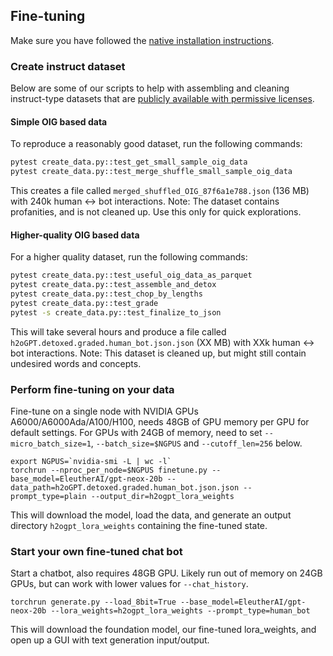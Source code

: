 ## Fine-tuning

Make sure you have followed the [native installation instructions](INSTALL.md).

### Create instruct dataset

Below are some of our scripts to help with assembling and cleaning instruct-type datasets that are
[publicly available with permissive licenses](https://huggingface.co/datasets/laion/OIG).

#### Simple OIG based data

To reproduce a reasonably good dataset, run the following commands:
```bash
pytest create_data.py::test_get_small_sample_oig_data
pytest create_data.py::test_merge_shuffle_small_sample_oig_data
```
This creates a file called `merged_shuffled_OIG_87f6a1e788.json` (136 MB) with 240k human <-> bot interactions.
Note: The dataset contains profanities, and is not cleaned up. Use this only for quick explorations.

#### Higher-quality OIG based data

For a higher quality dataset, run the following commands:
```bash
pytest create_data.py::test_useful_oig_data_as_parquet
pytest create_data.py::test_assemble_and_detox
pytest create_data.py::test_chop_by_lengths
pytest create_data.py::test_grade
pytest -s create_data.py::test_finalize_to_json
```
This will take several hours and produce a file called `h2oGPT.detoxed.graded.human_bot.json.json` (XX MB) with XXk human <-> bot interactions.
Note: This dataset is cleaned up, but might still contain undesired words and concepts.

### Perform fine-tuning on your data

Fine-tune on a single node with NVIDIA GPUs A6000/A6000Ada/A100/H100, needs 48GB of GPU memory per GPU for default settings.
For GPUs with 24GB of memory, need to set `--micro_batch_size=1`, `--batch_size=$NGPUS` and `--cutoff_len=256` below.
```
export NGPUS=`nvidia-smi -L | wc -l`
torchrun --nproc_per_node=$NGPUS finetune.py --base_model=EleutherAI/gpt-neox-20b --data_path=h2oGPT.detoxed.graded.human_bot.json.json --prompt_type=plain --output_dir=h2ogpt_lora_weights
```
This will download the model, load the data, and generate an output directory `h2ogpt_lora_weights` containing the fine-tuned state.


### Start your own fine-tuned chat bot

Start a chatbot, also requires 48GB GPU. Likely run out of memory on 24GB GPUs, but can work with lower values for `--chat_history`.
```
torchrun generate.py --load_8bit=True --base_model=EleutherAI/gpt-neox-20b --lora_weights=h2ogpt_lora_weights --prompt_type=human_bot
```
This will download the foundation model, our fine-tuned lora_weights, and open up a GUI with text generation input/output.
